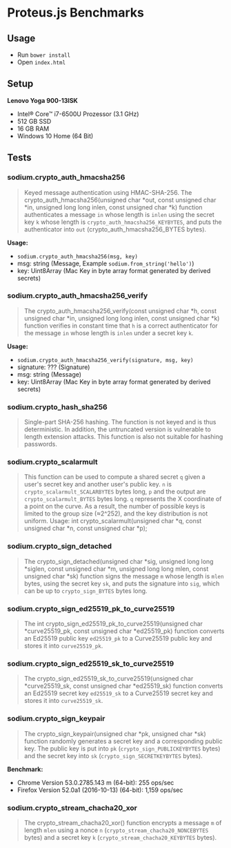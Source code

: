 # Proteus.js Benchmarks

## Usage

- Run `bower install`
- Open `index.html`

## Setup

**Lenovo Yoga 900-13ISK**
- Intel® Core™ i7-6500U Prozessor (3.1 GHz)
- 512 GB SSD
- 16 GB RAM
- Windows 10 Home (64 Bit)

## Tests

### sodium.crypto_auth_hmacsha256

> Keyed message authentication using HMAC-SHA-256. The crypto_auth_hmacsha256(unsigned char *out, const unsigned char *in, unsigned long long inlen, const unsigned char *k) function authenticates a message `in` whose length is `inlen` using the secret key `k` whose length is `crypto_auth_hmacsha256_KEYBYTES`, and puts the authenticator into `out` (crypto_auth_hmacsha256_BYTES bytes).

**Usage:**

- `sodium.crypto_auth_hmacsha256(msg, key)`
- msg: string (Message, Example `sodium.from_string('hello')`)
- key: Uint8Array (Mac Key in byte array format generated by derived secrets)

### sodium.crypto_auth_hmacsha256_verify

> The crypto_auth_hmacsha256_verify(const unsigned char *h, const unsigned char *in, unsigned long long inlen, const unsigned char *k) function verifies in constant time that `h` is a correct authenticator for the message `in` whose length is `inlen` under a secret key `k`.

**Usage:**

- `sodium.crypto_auth_hmacsha256_verify(signature, msg, key)`
- signature: ??? (Signature)
- msg: string (Message)
- key: Uint8Array (Mac Key in byte array format generated by derived secrets)

### sodium.crypto_hash_sha256

> Single-part SHA-256 hashing. The function is not keyed and is thus deterministic. In addition, the untruncated version is vulnerable to length extension attacks. This function is also not suitable for hashing passwords.

### sodium.crypto_scalarmult

> This function can be used to compute a shared secret `q` given a user's secret key and another user's public key. `n` is `crypto_scalarmult_SCALARBYTES` bytes long, `p` and the output are `crypto_scalarmult_BYTES` bytes long. `q` represents the X coordinate of a point on the curve. As a result, the number of possible keys is limited to the group size (≈2^252), and the key distribution is not uniform. Usage: int crypto_scalarmult(unsigned char *q, const unsigned char *n, const unsigned char *p);

### sodium.crypto_sign_detached

> The crypto_sign_detached(unsigned char *sig, unsigned long long *siglen, const unsigned char *m, unsigned long long mlen, const unsigned char *sk) function signs the message `m` whose length is `mlen` bytes, using the secret key `sk`, and puts the signature into `sig`, which can be up to `crypto_sign_BYTES` bytes long.

### sodium.crypto_sign_ed25519_pk_to_curve25519

> The int crypto_sign_ed25519_pk_to_curve25519(unsigned char *curve25519_pk, const unsigned char *ed25519_pk) function converts an Ed25519 public key `ed25519_pk` to a Curve25519 public key and stores it into `curve25519_pk`.

### sodium.crypto_sign_ed25519_sk_to_curve25519

> The crypto_sign_ed25519_sk_to_curve25519(unsigned char *curve25519_sk, const unsigned char *ed25519_sk) function converts an Ed25519 secret key `ed25519_sk` to a Curve25519 secret key and stores it into `curve25519_sk`.

### sodium.crypto_sign_keypair

> The crypto_sign_keypair(unsigned char *pk, unsigned char *sk) function randomly generates a secret key and a corresponding public key. The public key is put into `pk` (`crypto_sign_PUBLICKEYBYTES` bytes) and the secret key into `sk` (`crypto_sign_SECRETKEYBYTES` bytes).

**Benchmark:**

- Chrome Version 53.0.2785.143 m (64-bit): 255 ops/sec
- Firefox Version 52.0a1 (2016-10-13) (64-bit): 1,159 ops/sec

### sodium.crypto_stream_chacha20_xor

> The crypto_stream_chacha20_xor() function encrypts a message `m` of length `mlen` using a nonce `n` (`crypto_stream_chacha20_NONCEBYTES` bytes) and a secret key `k` (`crypto_stream_chacha20_KEYBYTES` bytes).
